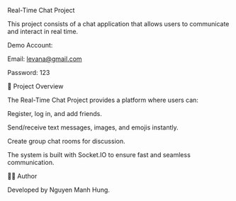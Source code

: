 Real-Time Chat Project

This project consists of a chat application that allows users to communicate and interact in real time.

Demo Account:

Email: levana@gmail.com

Password: 123

📌 Project Overview

The Real-Time Chat Project provides a platform where users can:

Register, log in, and add friends.

Send/receive text messages, images, and emojis instantly.

Create group chat rooms for discussion.

The system is built with Socket.IO to ensure fast and seamless communication.

👨‍💻 Author

Developed by Nguyen Manh Hung.
